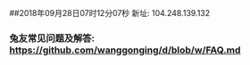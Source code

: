 ##2018年09月28日07时12分07秒 新址: 104.248.139.132
### 兔友常见问题及解答: https://github.com/wanggonging/d/blob/w/FAQ.md
